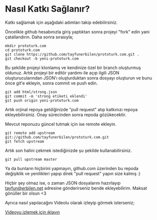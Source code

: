 # Nasıl Katkı Sağlanır?
Katkı sağlamak için aşağıdaki adımları takip edebilirsiniz.

Öncelikle github hesabınızla giriş yaptıktan sonra projeyi "fork" edin yani çatallandırın. Daha sonra sırasıyla;
```
mkdir prototurk.com
cd prototurk.com
git clone https://github.com/tayfunerbilen/prototurk.com.git .
git checkout -b yeni-prototurk.com
```

Bu şekilde projeyi klonlamış ve kendinize özel bir branch oluşturmuş oldunuz. Artık projeyi bir editör yardımı ile açıp ilgili JSON oluşturucularından JSON'ı oluşturduktan sonra dosyayı oluşturun ve bunu önce git'e ekleyin, sonra commit ve push edin.
```
git add html/strong.json
git commit -m 'strong etiketi eklendi'
git push origin yeni-prototurk.com
```

Artık orjinal repoya geldiğinizde "pull request" atıp katkınızı repoya ekleyebilirsiniz. Onay sürecinden sonra repoda gözükecektir.

Mevcut reponuzu güncel tutmak için ise remote ekleyin.

```
git remote add upstream git://github.com/tayfunerbilen/prototurk.com.git
git fetch upstream
```

Artık son halini çekmek istediğinizde şu şekilde kullanabilirsiniz.
```
git pull upstream master
```

Ya da bunların hiçbirini yapmayın, github.com üzerinden bu repoda değişiklik ve yenilikleri yapıp direk "pull request" yapın size kalmış :)

Hiçbir şey olmaz ise, o zaman JSON dosyalarını hazırlayıp tayfun@erbilen.net adresine gönderirseniz bende ekleyebilirim. Maksat gönüller bir olsun <3

Ayrıca nasıl yapılacağını Videolu olarak izleyip görmek isterseniz;

[Videoyu izlemek için ıklayın](https://youtu.be/6zsb8tVHiMg)
